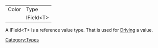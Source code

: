 |       |            |
|-------|------------|
| Color | Type       |
|       | IField\<T> |

A IField\<T> Is a reference value type. That is used for
[Driving](Protoflux:Driving "wikilink") a value.

[Category:Types](Category:Types "wikilink")